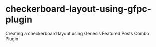 # checkerboard-layout-using-gfpc-plugin
Creating a checkerboard layout using Genesis Featured Posts Combo Plugin
